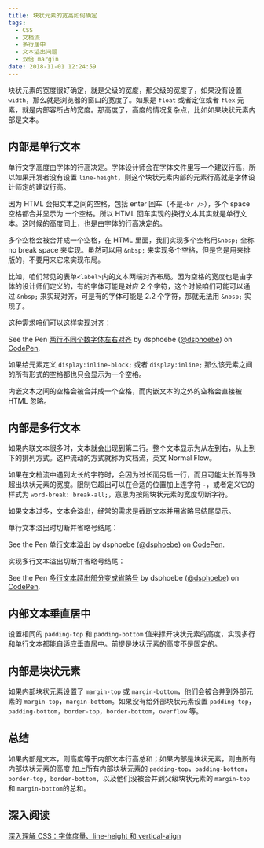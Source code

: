 ```yaml
---
title: 块状元素的宽高如何确定
tags:
  - CSS
  - 文档流
  - 多行居中
  - 文本溢出问题
  - 双倍 margin
date: 2018-11-01 12:24:59
---
```



块状元素的宽度很好确定，就是父级的宽度，那父级的宽度了，如果没有设置 `width`，那么就是浏览器的窗口的宽度了。如果是 `float` 或者定位或者 `flex` 元素，就是内部容所占的宽度。那高度了，高度的情况复杂点，比如如果块状元素内部是文本。

## 内部是单行文本

单行文字高度由字体的行高决定。字体设计师会在字体文件里写一个建议行高，所以如果开发者没有设置 `line-height`，则这个块状元素内部的元素行高就是字体设计师定的建议行高。

因为 HTML 会把文本之间的空格，包括 enter 回车（不是`<br />`），多个 space 空格都合并显示为 一个空格。所以 HTML 回车实现的换行文本其实就是单行文本。这时候的高度同上，也是由字体的行高决定的。

多个空格会被合并成一个空格，在 HTML 里面，我们实现多个空格用`&nbsp;` 全称 no break space 来实现。虽然可以用 `&nbsp;` 来实现多个空格，但是它是用来排版的，不要用来它来实现布局。

比如，咱们常见的表单`<label>`内的文本两端对齐布局。因为空格的宽度也是由字体的设计师们定义的，有的字体可能是对应 2 个字符，这个时候咱们可能可以通过 `&nbsp;` 来实现对齐，可是有的字体可能是 2.2 个字符，那就无法用 `&nbsp;` 实现了。

这种需求咱们可以这样实现对齐：

<p data-height="265" data-theme-id="light" data-slug-hash="zmQqxm" data-default-tab="css,result" data-user="dsphoebe" data-pen-title="两行不同个数字体左右对齐" class="codepen">See the Pen <a href="https://codepen.io/dsphoebe/pen/zmQqxm/">两行不同个数字体左右对齐</a> by dsphoebe (<a href="https://codepen.io/dsphoebe">@dsphoebe</a>) on <a href="https://codepen.io">CodePen</a>.</p>
<script async src="https://static.codepen.io/assets/embed/ei.js"></script>

如果给元素定义 `display:inline-block;` 或者 `display:inline;` 那么该元素之间的所有形式的空格都也只会显示为一个空格。

内嵌文本之间的空格会被合并成一个空格，而内嵌文本的之外的空格会直接被 HTML 忽略。

## 内部是多行文本

如果内联文本很多时，文本就会出现到第二行。整个文本显示为从左到右，从上到下的排列方式。这种流动的方式就称为文档流，英文 Normal Flow。

如果在文档流中遇到太长的字符时，会因为过长而另启一行，而且可能太长而导致超出块状元素的宽度。限制它超出可以在合适的位置加上连字符 `-`，或者定义它的样式为 `word-break: break-all;`，意思为按照块状元素的宽度切断字符。

如果文本过多，文本会溢出，经常的需求是截断文本并用省略号结尾显示。

单行文本溢出时切断并省略号结尾：

<p data-height="265" data-theme-id="light" data-slug-hash="MPdyVP" data-default-tab="css,result" data-user="dsphoebe" data-pen-title="单行文本溢出" class="codepen">See the Pen <a href="https://codepen.io/dsphoebe/pen/MPdyVP/">单行文本溢出</a> by dsphoebe (<a href="https://codepen.io/dsphoebe">@dsphoebe</a>) on <a href="https://codepen.io">CodePen</a>.</p>
<script async src="https://static.codepen.io/assets/embed/ei.js"></script>

实现多行文本溢出切断并省略号结尾：

<p data-height="265" data-theme-id="light" data-slug-hash="EdzKoz" data-default-tab="css,result" data-user="dsphoebe" data-pen-title="多行文本超出部分变成省略号" class="codepen">See the Pen <a href="https://codepen.io/dsphoebe/pen/EdzKoz/">多行文本超出部分变成省略号</a> by dsphoebe (<a href="https://codepen.io/dsphoebe">@dsphoebe</a>) on <a href="https://codepen.io">CodePen</a>.</p>
<script async src="https://static.codepen.io/assets/embed/ei.js"></script>

## 内部文本垂直居中

设置相同的 `padding-top` 和 `padding-bottom` 值来撑开块状元素的高度，实现多行和单行文本都能自适应垂直居中。前提是块状元素的高度不是固定的。

## 内部是块状元素

如果内部块状元素设置了 `margin-top` 或 `margin-bottom`，他们会被合并到外部元素的 `margin-top`，`margin-bottom`。如果没有给外部块状元素设置 `padding-top`，`padding-bottom`，`border-top`，`border-bottom`，`overflow` 等。

## 总结

如果内部是文本，则高度等于内部文本行高总和；如果内部是块状元素，则由所有内部块状元素的高度 加上所有内部块状元素的 `padding-top`，`padding-bottom`，`border-top`，`border-bottom`，以及他们没被合并到父级块状元素的 `margin-top` 和 `margin-bottom`的总和。

## 深入阅读

[深入理解 CSS：字体度量、line-height 和 vertical-align](https://zhuanlan.zhihu.com/p/25808995)